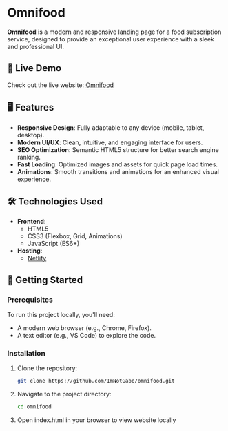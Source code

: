 # Omnifood  

**Omnifood** is a modern and responsive landing page for a food subscription service, designed to provide an exceptional user experience with a sleek and professional UI.  

## 🌟 Live Demo  
Check out the live website: [Omnifood](https://omnifood-dr.netlify.app)  

## 🖥️ Features  
- **Responsive Design**: Fully adaptable to any device (mobile, tablet, desktop).  
- **Modern UI/UX**: Clean, intuitive, and engaging interface for users.  
- **SEO Optimization**: Semantic HTML5 structure for better search engine ranking.  
- **Fast Loading**: Optimized images and assets for quick page load times.  
- **Animations**: Smooth transitions and animations for an enhanced visual experience.  

## 🛠️ Technologies Used  
- **Frontend**:  
  - HTML5  
  - CSS3 (Flexbox, Grid, Animations)  
  - JavaScript (ES6+)  
- **Hosting**:  
  - [Netlify](https://www.netlify.com)  

## 🚀 Getting Started  

### Prerequisites  
To run this project locally, you'll need:  
- A modern web browser (e.g., Chrome, Firefox).  
- A text editor (e.g., VS Code) to explore the code.  

### Installation  
1. Clone the repository:  
   ```bash
   git clone https://github.com/ImNotGabo/omnifood.git
2. Navigate to the project directory:
   ```bash
   cd omnifood
3. Open index.html in your browser to view website locally
